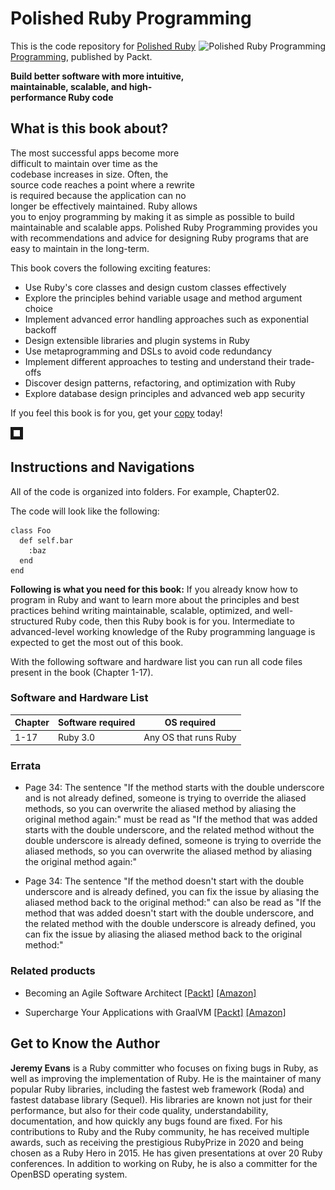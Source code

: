 # Polished Ruby Programming

<a href="https://www.packtpub.com/programming/polished-ruby-programming?utm_source=github&utm_medium=repository&utm_campaign=9781801072724"><img src="https://static.packt-cdn.com/products/9781801072724/cover/smaller" alt="Polished Ruby Programming" height="256px" align="right"></a>

This is the code repository for [Polished Ruby Programming](https://www.packtpub.com/programming/polished-ruby-programming?utm_source=github&utm_medium=repository&utm_campaign=9781801072724), published by Packt.

**Build better software with more intuitive, maintainable, scalable, and high-performance Ruby code**

## What is this book about?
The most successful apps become more difficult to maintain over time as the codebase increases in size. Often, the source code reaches a point where a rewrite is required because the application can no longer be effectively maintained. Ruby allows you to enjoy programming by making it as simple as possible to build maintainable and scalable apps. Polished Ruby Programming provides you with recommendations and advice for designing Ruby programs that are easy to maintain in the long-term. 

This book covers the following exciting features:
* Use Ruby's core classes and design custom classes effectively
* Explore the principles behind variable usage and method argument choice
* Implement advanced error handling approaches such as exponential backoff
* Design extensible libraries and plugin systems in Ruby
* Use metaprogramming and DSLs to avoid code redundancy
* Implement different approaches to testing and understand their trade-offs
* Discover design patterns, refactoring, and optimization with Ruby
* Explore database design principles and advanced web app security

If you feel this book is for you, get your [copy](https://www.amazon.com/dp/1801072728) today!

<a href="https://www.packtpub.com/?utm_source=github&utm_medium=banner&utm_campaign=GitHubBanner"><img src="https://raw.githubusercontent.com/PacktPublishing/GitHub/master/GitHub.png" 
alt="https://www.packtpub.com/" border="5" /></a>

## Instructions and Navigations
All of the code is organized into folders. For example, Chapter02.

The code will look like the following:
```
class Foo
  def self.bar
    :baz
  end
end
```

**Following is what you need for this book:**
If you already know how to program in Ruby and want to learn more about the principles and best practices behind writing maintainable, scalable, optimized, and well-structured Ruby code, then this Ruby book is for you. Intermediate to advanced-level working knowledge of the Ruby programming language is expected to get the most out of this book.

With the following software and hardware list you can run all code files present in the book (Chapter 1-17).
### Software and Hardware List
| Chapter | Software required | OS required |
| -------- | ------------------------------------ | ----------------------------------- |
| 1-17 | Ruby 3.0 | Any OS that runs Ruby |

### Errata

* Page 34: The sentence "If the method starts with the double underscore and is not already defined, someone is trying to override the aliased methods, so you can overwrite the aliased method by aliasing the original method again:" must be read as "If the method that was added starts with the double underscore, and the related method without the double underscore is already defined, someone is trying to override the aliased methods, so you can overwrite the aliased method by aliasing the original method again:" 

* Page 34: The sentence "If the method doesn't start with the double underscore and is already defined, you can fix the issue by aliasing the aliased method back to the original method:" can also be read as "If the method that was added doesn't start with the double underscore, and the related method with the double underscore is already defined, you can fix the issue by aliasing the aliased method back to the original method:"

### Related products
* Becoming an Agile Software Architect [[Packt]](https://www.packtpub.com/product/becoming-an-agile-software-architect/9781800563841?utm_source=github&utm_medium=repository&utm_campaign=9781800563841) [[Amazon]](https://www.amazon.com/dp/1800563841)

* Supercharge Your Applications with GraalVM [[Packt]](https://www.packtpub.com/product/supercharge-your-applications-with-graalvm/9781800564909?utm_source=github&utm_medium=repository&utm_campaign=9781800564909) [[Amazon]](https://www.amazon.com/dp/1800564902)

## Get to Know the Author
**Jeremy Evans**
is a Ruby committer who focuses on fixing bugs in Ruby, as well as improving the implementation of Ruby. He is the maintainer of many popular Ruby libraries, including the fastest web framework (Roda) and fastest database library (Sequel). His libraries are known not just for their performance, but also for their code quality, understandability, documentation, and how quickly any bugs found are fixed. For his contributions to Ruby and the Ruby community, he has received multiple awards, such as receiving the prestigious RubyPrize in 2020 and being chosen as a Ruby Hero in 2015. He has given presentations at over 20 Ruby conferences. In addition to working on Ruby, he is also a committer for the OpenBSD operating system.
